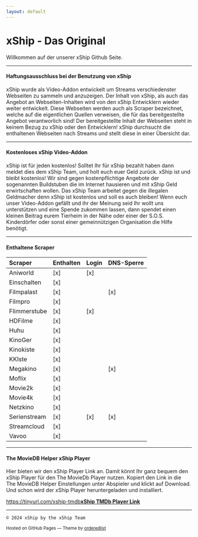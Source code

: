 ```yaml
---
layout: default
---
```




# xShip - Das Original

Willkommen auf der unserer xShip Github Seite.

* * *

#### Haftungsausschluss bei der Benutzung von xShip

xShip wurde als Video-Addon entwickelt um Streams verschiedenster Webseiten zu sammeln und anzuzeigen. Der Inhalt von xShip, als auch das Angebot an Webseiten-Inhalten wird von den xShip Entwicklern wieder weiter entwickelt.
Diese Webseiten werden auch als Scraper bezeichnet, welche auf die eigentlichen Quellen verweisen, die für das bereitgestellte Angebot verantworlich sind! Der bereitgestellte Inhalt der Webseiten steht in keinem Bezug zu xShip oder den Entwicklern!
xShip durchsucht die enthaltenen Webseiten nach Streams und stellt diese in einer Übersicht dar.

* * *

#### Kostenloses xShip Video-Addon

xShip ist für jeden kostenlos! Solltet Ihr für xShip bezahlt haben dann meldet dies dem xShip Team, und holt euch euer Geld zurück. xShip ist und bleibt kostenlos!
Wir sind gegen kostenpflichtige Angebote der sogenannten Buildstuben die im Internet hausieren und mit xShip Geld erwirtschaften wollen. 
Das xShip Team arbeitet gegen die illegalen Geldmacher denn xShip ist kostenlos und soll es auch bleiben! Wenn euch unser Video-Addon gefällt und ihr der Meinung seid Ihr wollt uns unterstützen und eine Spende zukommen lassen, dann spendet einen kleinen Beitrag eurem Tierheim in der Nähe oder einer der S.O.S. Kinderdörfer oder sonst einer gemeinnützigen Organisation die Hilfe benötigt.

* * *

#### Enthaltene Scraper

| Scraper        | Enthalten | Login | DNS-Sperre |
|:---------------|:----------|:------|:-----------|
| Aniworld       |    [x]    |  [x]  |            |
| Einschalten    |    [x]    |       |            |
| Filmpalast     |    [x]    |       |    [x]     |
| Filmpro        |    [x]    |       |            | 
| Flimmerstube   |    [x]    |  [x]  |            |
| HDFilme        |    [x]    |       |            |
| Huhu           |    [x]    |       |            |
| KinoGer        |    [x]    |       |            | 
| Kinokiste      |    [x]    |       |            |
| KKIste         |    [x]    |       |            |
| Megakino       |    [x]    |       |    [x]     |
| Moflix         |    [x]    |       |            | 
| Movie2k        |    [x]    |       |            |
| Movie4k        |    [x]    |       |            |
| Netzkino       |    [x]    |       |            |
| Serienstream   |    [x]    |  [x]  |    [x]     | 
| Streamcloud    |    [x]    |       |            |
| Vavoo          |    [x]    |       |            |

* * *

#### The MovieDB Helper xShip Player

Hier bieten wir den xShip Player Link an. Damit könnt Ihr ganz bequem den xShip Player für den The MovieDb Player nutzen. 
Kopiert den Link in die The MovieDB Helper Einstellungen unter Abspieler und klickt auf Download.
Und schon wird der xShip Player heruntergeladen und installiert.

<p><a href="https://tinyurl.com/xship-tmdb">https://tinyurl.com/xship-tmdb<strong>xShip TMDb Player Link</strong></a></p>

* * *

```
© 2024 xShip by the xShip Team
```

<p><small>Hosted on GitHub Pages &mdash; Theme by <a href="https://github.com/orderedlist">orderedlist</a></small></p>